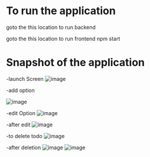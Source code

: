 # To run the application 
goto the this location to run backend

goto the this location to run frontend
npm start


# Snapshot of the application

-launch Screen 
![image](https://github.com/GauravSingh78/TodoList/assets/128143468/1b181722-3c12-4c2a-a0e2-a5dcc2aee7e6)

-add option 

![image](https://github.com/GauravSingh78/TodoList/assets/128143468/d641cf0a-6070-4715-b3d4-ef08b52b6350)

-edit Option 
![image](https://github.com/GauravSingh78/TodoList/assets/128143468/5783f67f-b4c1-49ad-9600-c8a4fe8ac12b)

-after edit
![image](https://github.com/GauravSingh78/TodoList/assets/128143468/e11b4fb9-75f6-4e89-b38f-2f87096fe6ac)




-to delete todo 
![image](https://github.com/GauravSingh78/TodoList/assets/128143468/380070b6-d008-437b-b2b2-ff44b181c02e)

-after deletion 
![image](https://github.com/GauravSingh78/TodoList/assets/128143468/91f4d891-0a29-4033-897e-ebe37d3e2ba5)
 ![image](https://github.com/GauravSingh78/TodoList/assets/128143468/a64f458c-298f-4a1f-bad9-fd486f8ad1ae)

